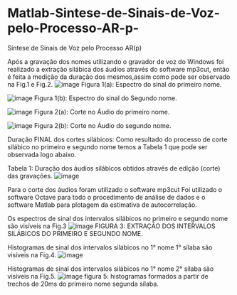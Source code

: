# Matlab-Sintese-de-Sinais-de-Voz-pelo-Processo-AR-p-
Síntese de Sinais de Voz pelo Processo AR(p) 


Após a gravação dos nomes utilizando o gravador de voz do Windows foi realizado a extração silábica dos áudios através do software mp3cut, então é feita a medição da duração dos mesmos,assim como pode ser observado na Fig.1 e Fig.2.
![image](https://user-images.githubusercontent.com/67208118/184558550-ec7f7ec6-bc38-4f77-9db4-b64af75e892f.png)
Figura 1(a): Espectro do sinal do primeiro nome.  

![image](https://user-images.githubusercontent.com/67208118/184558552-6f171efa-7c4d-4ecf-aac8-b004f15021c3.png)
Figura 1(b): Espectro do sinal do Segundo nome.  

![image](https://user-images.githubusercontent.com/67208118/184558568-49f8ae44-5dad-4d93-aeec-6ca0ab44bafe.png)
Figura 2(a): Corte no Áudio do primeiro nome.

![image](https://user-images.githubusercontent.com/67208118/184558582-eb168b27-d474-452a-b264-151d818809e7.png)
Figura 2(b): Corte no Áudio do segundo nome. 

Duração FINAL dos cortes silábicos:
Como  resultado do processo de corte silábico no primeiro e segundo nome temos a Tabela 1 que pode ser observada logo abaixo.

Tabela 1: Duração dos áudios silábicos obtidos através de edição (corte) das gravações.
![image](https://user-images.githubusercontent.com/67208118/184558675-9556be4a-e6b6-41de-a5b9-091c556b88e9.png)

Para o corte dos áudios foram utilizado o software mp3cut
Foi utilizado o software Octave para todo o procedimento de análise de dados e o software Matlab para plotagem da estimativa de autocorrelação. 

Os espectros de sinal dos intervalos silábicos no primeiro e segundo nome são visíveis na Fig.3
![image](https://user-images.githubusercontent.com/67208118/184852991-a635ecd8-7a25-47f0-806e-54c1a5d1ea02.png)
FIGURA 3: EXTRAÇÃO DOS INTERVALOS SILÁBICOS DO PRIMEIRO E SEGUNDO NOME.

Histogramas de sinal dos intervalos silábicos no 1° nome 1° sílaba são visíveis na Fig.4.
![image](https://user-images.githubusercontent.com/67208118/184853252-05e59a37-4bdd-4db0-8941-7fc75e9b782e.png)

Histogramas de sinal dos intervalos silábicos no 1° nome 2° sílaba são visíveis na Fig.5.
![image](https://user-images.githubusercontent.com/67208118/184853600-ea03c4b5-cd1f-436e-b781-47795189ce98.png)
figura 5: histogramas formados a partir  de trechos de 20ms do primeiro nome segunda sílaba.



